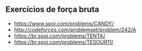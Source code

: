 ## Exercícios de força bruta

- https://www.spoj.com/problems/CANDY/
- http://codeforces.com/problemset/problem/242/A
- https://br.spoj.com/problems/TENTA/
- https://br.spoj.com/problems/TESOUR11/
